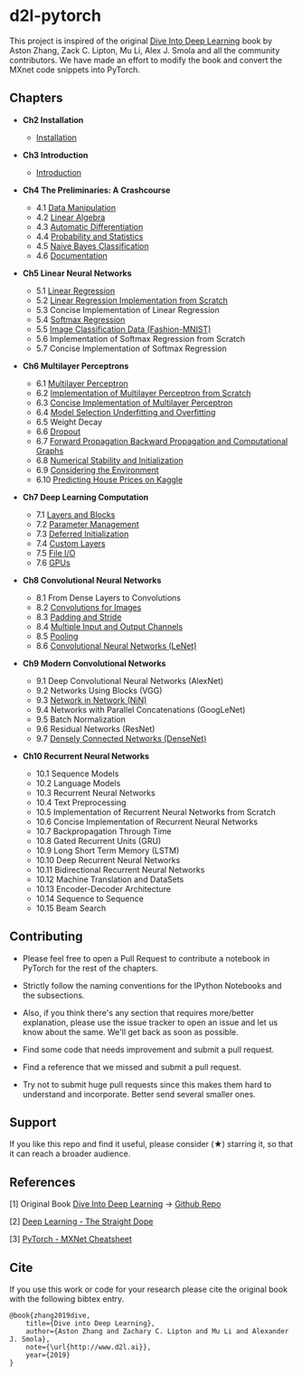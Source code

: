 # d2l-pytorch

This project is inspired of the original [Dive Into Deep Learning](https://d2l.ai) book by Aston Zhang, Zack C. Lipton, Mu Li, Alex J. Smola 
and all the community contributors. We have made an effort to modify the book and convert the MXnet code snippets into PyTorch.  


## Chapters

  * **Ch2 Installation**
    * [Installation](https://github.com/dsgiitr/d2l-pytorch/blob/master/Ch2_Installation/Installation.ipynb)

  * **Ch3 Introduction**
    * [Introduction](https://github.com/dsgiitr/d2l-pytorch/blob/master/Ch3_Introduction/Introduction.ipynb)

  * **Ch4 The Preliminaries: A Crashcourse**
    * 4.1 [Data Manipulation](https://github.com/dsgiitr/d2l-pytorch/blob/master/Ch4_The_Preliminaries_A_Crashcourse/Data_Manipulation.ipynb)
    * 4.2 [Linear Algebra](https://github.com/dsgiitr/d2l-pytorch/blob/master/Ch4_The_Preliminaries_A_Crashcourse/Linear_Algebra.ipynb)
    * 4.3 [Automatic Differentiation](https://github.com/dsgiitr/d2l-pytorch/blob/master/Ch4_The_Preliminaries_A_Crashcourse/Automatic_Differentiation.ipynb)
    * 4.4 [Probability and Statistics](https://github.com/dsgiitr/d2l-pytorch/blob/master/Ch4_The_Preliminaries_A_Crashcourse/Probability_and_Statistics.ipynb)
    * 4.5 [Naive Bayes Classification](https://github.com/dsgiitr/d2l-pytorch/blob/master/Ch4_The_Preliminaries_A_Crashcourse/Naive_Bayes_Classification.ipynb)
    * 4.6 [Documentation](https://github.com/dsgiitr/d2l-pytorch/blob/master/Ch4_The_Preliminaries_A_Crashcourse/Documentation.ipynb)
    
  * **Ch5 Linear Neural Networks**
    * 5.1 [Linear Regression](https://github.com/dsgiitr/d2l-pytorch/blob/master/Ch5_Linear_Neural_Networks/Linear_Regression.ipynb)
    * 5.2 [Linear Regression Implementation from Scratch](https://github.com/dsgiitr/d2l-pytorch/blob/master/Ch5_Linear_Neural_Networks/Linear_Regression_Implementation_from_Scratch.ipynb)
    * 5.3 Concise Implementation of Linear Regression
    * 5.4 [Softmax Regression](https://github.com/dsgiitr/d2l-pytorch/blob/master/Ch5_Linear_Neural_Networks/Softmax_Regression.ipynb)
    * 5.5 [Image Classification Data (Fashion-MNIST)](https://github.com/dsgiitr/d2l-pytorch/blob/master/Ch5_Linear_Neural_Networks/Image_Classification_Data(Fashion-MNIST).ipynb)
    * 5.6 Implementation of Softmax Regression from Scratch
    * 5.7 Concise Implementation of Softmax Regression

  * **Ch6 Multilayer Perceptrons**
    * 6.1 [Multilayer Perceptron](https://github.com/dsgiitr/d2l-pytorch/blob/master/Ch6_Multilayer_Perceptrons/Multilayer_Perceptron.ipynb)
    * 6.2 [Implementation of Multilayer Perceptron from Scratch](https://github.com/dsgiitr/d2l-pytorch/blob/master/Ch6_Multilayer_Perceptrons/Implementation_of_Multilayer_Perceptron_from_Scratch.ipynb)
    * 6.3 [Concise Implementation of Multilayer Perceptron](https://github.com/dsgiitr/d2l-pytorch/blob/master/Ch6_Multilayer_Perceptrons/Concise_Implementation_of_Multilayer_Perceptron.ipynb)
    * 6.4 [Model Selection Underfitting and Overfitting](https://github.com/dsgiitr/d2l-pytorch/blob/master/Ch6_Multilayer_Perceptrons/Model_Selection_Underfitting_and_Overfitting.ipynb)
    * 6.5 Weight Decay
    * 6.6 [Dropout](https://github.com/dsgiitr/d2l-pytorch/blob/master/Ch6_Multilayer_Perceptrons/Dropout.ipynb)
    * 6.7 [Forward Propagation Backward Propagation and Computational Graphs](https://github.com/dsgiitr/d2l-pytorch/blob/master/Ch6_Multilayer_Perceptrons/Forward_Propagation_Backward_Propagation_and_Computational_Graphs.ipynb)
    * 6.8 [Numerical Stability and Initialization](https://github.com/dsgiitr/d2l-pytorch/blob/master/Ch6_Multilayer_Perceptrons/Numerical_Stability_and_Initialization.ipynb)
    * 6.9 [Considering the Environment](https://github.com/dsgiitr/d2l-pytorch/blob/master/Ch6_Multilayer_Perceptrons/Considering_The_Environment.ipynb)
    * 6.10 [Predicting House Prices on Kaggle](https://github.com/dsgiitr/d2l-pytorch/blob/master/Ch6_Multilayer_Perceptrons/Predicting_House_Prices_on_Kaggle.ipynb)

  * **Ch7 Deep Learning Computation**
    * 7.1 [Layers and Blocks](https://github.com/dsgiitr/d2l-pytorch/blob/master/Ch7_Deep_Learning_Computation/Layers_and_Blocks.ipynb)
    * 7.2 [Parameter Management](https://github.com/dsgiitr/d2l-pytorch/blob/master/Ch7_Deep_Learning_Computation/Parameter_Management.ipynb)
    * 7.3 [Deferred Initialization](https://github.com/dsgiitr/d2l-pytorch/blob/master/Ch7_Deep_Learning_Computation/Deferred_Initialization.ipynb)
    * 7.4 [Custom Layers](https://github.com/dsgiitr/d2l-pytorch/blob/master/Ch7_Deep_Learning_Computation/Custom_Layers.ipynb)
    * 7.5 [File I/O](https://github.com/dsgiitr/d2l-pytorch/blob/master/Ch7_Deep_Learning_Computation/File_I_O.ipynb)
    * 7.6 [GPUs](https://github.com/dsgiitr/d2l-pytorch/blob/master/Ch7_Deep_Learning_Computation/GPUs.ipynb)

  * **Ch8 Convolutional Neural Networks**
    * 8.1 From Dense Layers to Convolutions
    * 8.2 [Convolutions for Images](https://github.com/dsgiitr/d2l-pytorch/blob/master/Ch8_Convolutional_Neural_Networks/Convolutions_For_Images.ipynb)
    * 8.3 [Padding and Stride](https://github.com/dsgiitr/d2l-pytorch/blob/master/Ch8_Convolutional_Neural_Networks/Padding_and_Stride.ipynb)
    * 8.4 [Multiple Input and Output Channels](https://github.com/dsgiitr/d2l-pytorch/blob/master/Ch8_Convolutional_Neural_Networks/Multiple_Input_and_Output_Channels.ipynb)
    * 8.5 [Pooling](https://github.com/dsgiitr/d2l-pytorch/blob/master/Ch8_Convolutional_Neural_Networks/Pooling.ipynb)
    * 8.6 [Convolutional Neural Networks (LeNet)](https://github.com/dsgiitr/d2l-pytorch/blob/master/Ch6_Convolutional_Neural_Networks/Convolutional_Neural_Networks(LeNet).ipynb)

  * **Ch9 Modern Convolutional Networks**
    * 9.1 Deep Convolutional Neural Networks (AlexNet) 
    * 9.2 Networks Using Blocks (VGG)
    * 9.3 [Network in Network (NiN)](https://github.com/dsgiitr/d2l-pytorch/blob/master/Ch9_Modern_Convolutional_Networks/Network_in_Network(NiN).ipynb) 
    * 9.4 Networks with Parallel Concatenations (GoogLeNet) 
    * 9.5 Batch Normalization
    * 9.6 Residual Networks (ResNet) 
    * 9.7 [Densely Connected Networks (DenseNet)](https://github.com/dsgiitr/d2l-pytorch/blob/master/Ch9_Modern_Convolutional_Networks/Densely_Connected_Networks_(DenseNet).ipynb) 

  * **Ch10 Recurrent Neural Networks**
    * 10.1 Sequence Models
    * 10.2 Language Models 
    * 10.3 Recurrent Neural Networks
    * 10.4 Text Preprocessing
    * 10.5 Implementation of Recurrent Neural Networks from Scratch
    * 10.6 Concise Implementation of Recurrent Neural Networks
    * 10.7 Backpropagation Through Time
    * 10.8 Gated Recurrent Units (GRU)
    * 10.9 Long Short Term Memory (LSTM)
    * 10.10 Deep Recurrent Neural Networks
    * 10.11 Bidirectional Recurrent Neural Networks
    * 10.12 Machine Translation and DataSets
    * 10.13 Encoder-Decoder Architecture 
    * 10.14 Sequence to Sequence
    * 10.15 Beam Search


## Contributing

  * Please feel free to open a Pull Request to contribute a notebook in PyTorch for the rest of the chapters.

  * Strictly follow the naming conventions for the IPython Notebooks and the subsections.

  * Also, if you think there's any section that requires more/better explanation, please use the issue tracker to 
    open an issue and let us know about the same. We'll get back as soon as possible.

  * Find some code that needs improvement and submit a pull request.

  * Find a reference that we missed and submit a pull request.

  * Try not to submit huge pull requests since this makes them hard to understand and incorporate. 
    Better send several smaller ones.


## Support 

If you like this repo and find it useful, please consider (★) starring it, so that it can reach a broader audience.


## References

[1] Original Book [Dive Into Deep Learning](https://d2l.ai) -> [Github Repo](https://github.com/d2l-ai/d2l-en)

[2] [Deep Learning - The Straight Dope](https://github.com/zackchase/mxnet-the-straight-dope)

[3] [PyTorch - MXNet Cheatsheet](https://github.com/zackchase/mxnet-the-straight-dope/blob/master/cheatsheets/pytorch_gluon.md)


## Cite
If you use this work or code for your research please cite the original book with the following bibtex entry.
```
@book{zhang2019dive,
    title={Dive into Deep Learning},
    author={Aston Zhang and Zachary C. Lipton and Mu Li and Alexander J. Smola},
    note={\url{http://www.d2l.ai}},
    year={2019}
}
```
